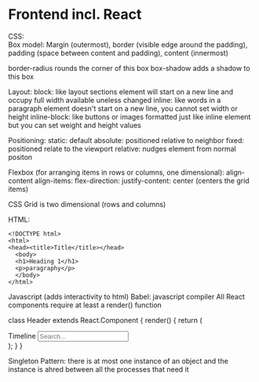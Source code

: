 # Frontend incl. React


CSS:  
Box model:
Margin (outermost), border (visible edge around the padding), padding (space between content and padding), content (innermost)

border-radius rounds the corner of this box
box-shadow adds a shadow to this box

Layout:
block: like layout sections
element will start on a new line and occupy full width available uneless changed
inline: like words in a paragraph 
element doesn't start on a new line, you cannot set width or height
inline-block: like buttons or images
formatted just like inline element but you can set weight and height values

Positioning:
static: default
absolute: positioned relative to neighbor
fixed: positioned relate to the viewport
relative: nudges element from normal positon

Flexbox (for arranging items in rows or columns, one dimensional):
align-content
align-items:
flex-direction:
justify-content: center (centers the grid items)

CSS Grid is two dimensional (rows and columns)

HTML:
```
<!DOCTYPE html>
<html>
<head><title>Title</title></head>
  <body>
  <h1>Heading 1</h1>
  <p>paragraphy</p>
  </body>
</html>
```

Javascript (adds interactivity to html)
Babel: javascript compiler
All React components require at least a render() function

class Header extends React.Component {
 render() {
 return (
   <div className="header">
     <div className="menuIcon">
     <div className="dashTop"></div>
     <div className="dashBottom"></div>
     <div className="circle"></div>
    </div>
   <span className="title">Timeline</span>
   <input type="text" className="searchInput" placeholder="Search
..." />
 <div className="fa fa-search searchIcon"></div>
 </div>
 );
 }
}

Singleton Pattern:
there is at most one instance of an object and the instance is ahred between all the processes that need it 


